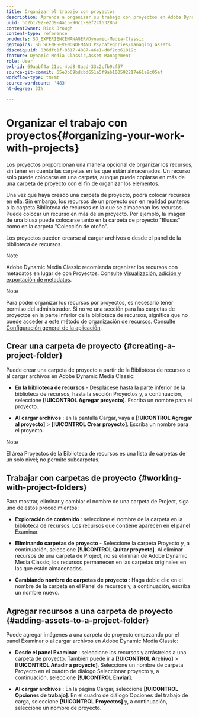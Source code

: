 ```yaml
---
title: Organizar el trabajo con proyectos
description: Aprenda a organizar su trabajo con proyectos en Adobe Dynamic Media Classic.
uuid: bd2b1792-e2d9-4a15-90c1-8ef2cf632867
contentOwner: Rick Brough
content-type: reference
products: SG_EXPERIENCEMANAGER/Dynamic-Media-Classic
geptopics: SG_SCENESEVENONDEMAND_PK/categories/managing_assets
discoiquuid: 036dfc1f-8317-4887-a6e1-d8f2cb61819c
feature: Dynamic Media Classic,Asset Management
role: User
exl-id: 69aabf4a-21bc-4bd8-8aad-33c2cfb9cf57
source-git-commit: 65e3b69bdcbd651a5f9ab100592217e61a8c05ef
workflow-type: tm+mt
source-wordcount: '483'
ht-degree: 31%

---
```


# Organizar el trabajo con proyectos{#organizing-your-work-with-projects}

Los proyectos proporcionan una manera opcional de organizar los recursos, sin tener en cuenta las carpetas en las que están almacenados. Un recurso solo puede colocarse en una carpeta, aunque puede copiarse en más de una carpeta de proyecto con el fin de organizar los elementos.

Una vez que haya creado una carpeta de proyecto, podrá colocar recursos en ella. Sin embargo, los recursos de un proyecto son en realidad punteros a la carpeta Biblioteca de recursos en la que se almacenan los recursos. Puede colocar un recurso en más de un proyecto. Por ejemplo, la imagen de una blusa puede colocarse tanto en la carpeta de proyecto &quot;Blusas&quot; como en la carpeta &quot;Colección de otoño&quot;.

Los proyectos pueden crearse al cargar archivos o desde el panel de la biblioteca de recursos.

>[!NOTE]
>
>Adobe Dynamic Media Classic recomienda organizar los recursos con metadatos en lugar de con Proyectos. Consulte [Visualización, adición y exportación de metadatos](viewing-adding-exporting-metadata.md).

>[!NOTE]
>
>Para poder organizar los recursos por proyectos, es necesario tener permiso del administrador. Si no ve una sección para las carpetas de proyectos en la parte inferior de la biblioteca de recursos, significa que no puede acceder a este método de organización de recursos. Consulte [Configuración general de la aplicación](application-setup.md#general-settings).

## Crear una carpeta de proyecto {#creating-a-project-folder}

Puede crear una carpeta de proyecto a partir de la Biblioteca de recursos o al cargar archivos en Adobe Dynamic Media Classic:

* **En la biblioteca de recursos** - Desplácese hasta la parte inferior de la biblioteca de recursos, hasta la sección Proyectos y, a continuación, seleccione **[!UICONTROL Agregar proyecto]**. Escriba un nombre para el proyecto.

* **Al cargar archivos** : en la pantalla Cargar, vaya a **[!UICONTROL Agregar al proyecto]** > **[!UICONTROL Crear proyecto]**. Escriba un nombre para el proyecto.

>[!NOTE]
>
>El área Proyectos de la Biblioteca de recursos es una lista de carpetas de un solo nivel; no permite subcarpetas.

## Trabajar con carpetas de proyecto {#working-with-project-folders}

Para mostrar, eliminar y cambiar el nombre de una carpeta de Project, siga uno de estos procedimientos:

* **Exploración de contenido** : seleccione el nombre de la carpeta en la biblioteca de recursos. Los recursos que contiene aparecen en el panel Examinar.

* **Eliminando carpetas de proyecto** - Seleccione la carpeta Proyecto y, a continuación, seleccione **[!UICONTROL Quitar proyecto]**. Al eliminar recursos de una carpeta de Project, no se eliminan de Adobe Dynamic Media Classic; los recursos permanecen en las carpetas originales en las que están almacenados.

* **Cambiando nombre de carpetas de proyecto** : Haga doble clic en el nombre de la carpeta en el Panel de recursos y, a continuación, escriba un nombre nuevo.

## Agregar recursos a una carpeta de proyecto {#adding-assets-to-a-project-folder}

Puede agregar imágenes a una carpeta de proyecto empezando por el panel Examinar o al cargar archivos en Adobe Dynamic Media Classic:

* **Desde el panel Examinar** : seleccione los recursos y arrástrelos a una carpeta de proyecto. También puede ir a **[!UICONTROL Archivo]** > **[!UICONTROL Añadir a proyecto]**. Seleccione un nombre de carpeta Proyecto en el cuadro de diálogo Seleccionar proyecto y, a continuación, seleccione **[!UICONTROL Enviar]**.

* **Al cargar archivos** : En la página Cargar, seleccione **[!UICONTROL Opciones de trabajo]**. En el cuadro de diálogo Opciones del trabajo de carga, seleccione **[!UICONTROL Proyectos]** y, a continuación, seleccione un nombre de proyecto.
